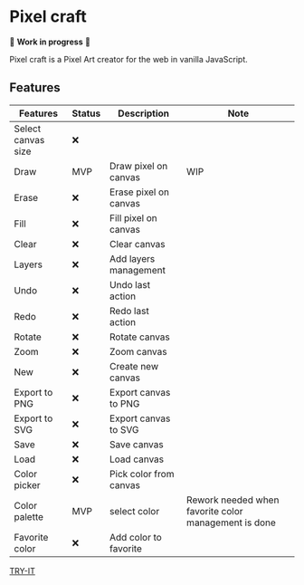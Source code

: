# Pixel craft

:construction: **Work in progress** :construction:

Pixel craft is a Pixel Art creator for the web in vanilla JavaScript.

## Features

| Features | Status | Description | Note |
| ----------- | ----------- | ----------- | ----------- |
| Select canvas size | :x: | | |
| Draw | MVP | Draw pixel on canvas | WIP |
| Erase | :x: | Erase pixel on canvas ||
| Fill | :x: | Fill pixel on canvas ||
| Clear | :x: | Clear canvas ||
| Layers| :x: | Add layers management ||
| Undo | :x: | Undo last action ||
| Redo | :x: | Redo last action ||
| Rotate | :x: | Rotate canvas ||
| Zoom | :x: | Zoom canvas ||
| New | :x: | Create new canvas ||
| Export to PNG | :x: | Export canvas to PNG ||
| Export to SVG | :x: | Export canvas to SVG ||
| Save | :x: | Save canvas ||
| Load | :x: | Load canvas ||
| Color picker | :x: | Pick color from canvas ||
| Color palette | MVP | select color | Rework needed when favorite color management is done |
| Favorite color | :x: | Add color to favorite ||

[TRY-IT](https://wmissary.github.io/pixel-art-app/)
